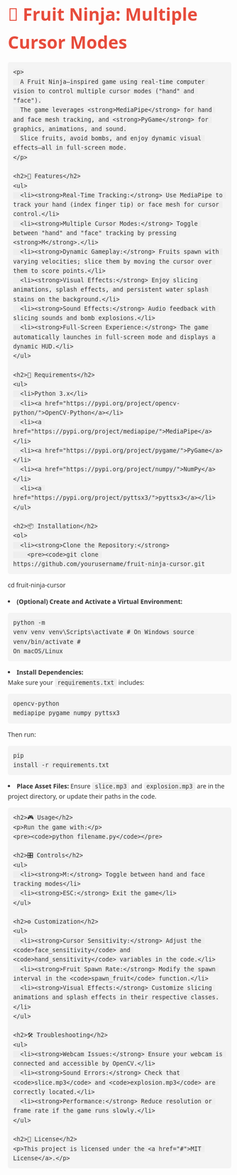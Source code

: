 <!DOCTYPE html>
<html lang="en">
<head>
  <meta charset="UTF-8" />
  <meta name="viewport" content="width=device-width, initial-scale=1.0" />
  <title>Fruit Ninja: Cursor Modes</title>
  <style>
    body {
      font-family: "Segoe UI", Tahoma, Geneva, Verdana, sans-serif;
      margin: 0;
      padding: 40px;
      background: #fdfdfd;
      color: #333;
      line-height: 1.6;
    }
    h1 {
      color: #e74c3c;
      font-size: 2.8em;
      margin-bottom: 10px;
    }
    h2 {
      color: #2c3e50;
      border-bottom: 2px solid #ddd;
      padding-bottom: 5px;
    }
    ul {
      margin-left: 20px;
    }
    pre {
      background-color: #f4f4f4;
      padding: 12px;
      border-radius: 5px;
      overflow-x: auto;
    }
    code {
      background: #eee;
      padding: 2px 6px;
      border-radius: 4px;
      font-size: 0.95em;
    }
    a {
      color: #2980b9;
      text-decoration: none;
    }
    a:hover {
      text-decoration: underline;
    }
    .container {
      max-width: 960px;
      margin: auto;
    }
  </style>
</head>
<body>
  <div class="container">
    <h1>🍉 Fruit Ninja: Multiple Cursor Modes</h1>

    <p>
      A Fruit Ninja–inspired game using real‑time computer vision to control multiple cursor modes ("hand" and "face").
      The game leverages <strong>MediaPipe</strong> for hand and face mesh tracking, and <strong>PyGame</strong> for graphics, animations, and sound.
      Slice fruits, avoid bombs, and enjoy dynamic visual effects—all in full-screen mode.
    </p>

    <h2>🚀 Features</h2>
    <ul>
      <li><strong>Real‑Time Tracking:</strong> Use MediaPipe to track your hand (index finger tip) or face mesh for cursor control.</li>
      <li><strong>Multiple Cursor Modes:</strong> Toggle between "hand" and "face" tracking by pressing <strong>M</strong>.</li>
      <li><strong>Dynamic Gameplay:</strong> Fruits spawn with varying velocities; slice them by moving the cursor over them to score points.</li>
      <li><strong>Visual Effects:</strong> Enjoy slicing animations, splash effects, and persistent water splash stains on the background.</li>
      <li><strong>Sound Effects:</strong> Audio feedback with slicing sounds and bomb explosions.</li>
      <li><strong>Full‑Screen Experience:</strong> The game automatically launches in full‑screen mode and displays a dynamic HUD.</li>
    </ul>

    <h2>🧰 Requirements</h2>
    <ul>
      <li>Python 3.x</li>
      <li><a href="https://pypi.org/project/opencv-python/">OpenCV-Python</a></li>
      <li><a href="https://pypi.org/project/mediapipe/">MediaPipe</a></li>
      <li><a href="https://pypi.org/project/pygame/">PyGame</a></li>
      <li><a href="https://pypi.org/project/numpy/">NumPy</a></li>
      <li><a href="https://pypi.org/project/pyttsx3/">pyttsx3</a></li>
    </ul>

    <h2>📦 Installation</h2>
    <ol>
      <li><strong>Clone the Repository:</strong>
        <pre><code>git clone https://github.com/yourusername/fruit-ninja-cursor.git
cd fruit-ninja-cursor</code></pre>
      </li>
      <li><strong>(Optional) Create and Activate a Virtual Environment:</strong>
        <pre><code>python -m venv venv
venv\Scripts\activate  # On Windows
source venv/bin/activate  # On macOS/Linux</code></pre>
      </li>
      <li><strong>Install Dependencies:</strong><br />
        Make sure your <code>requirements.txt</code> includes:
        <pre><code>opencv-python
mediapipe
pygame
numpy
pyttsx3</code></pre>
        Then run:
        <pre><code>pip install -r requirements.txt</code></pre>
      </li>
      <li><strong>Place Asset Files:</strong> Ensure <code>slice.mp3</code> and <code>explosion.mp3</code> are in the project directory, or update their paths in the code.
      </li>
    </ol>

    <h2>🎮 Usage</h2>
    <p>Run the game with:</p>
    <pre><code>python filename.py</code></pre>

    <h2>🎛️ Controls</h2>
    <ul>
      <li><strong>M:</strong> Toggle between hand and face tracking modes</li>
      <li><strong>ESC:</strong> Exit the game</li>
    </ul>

    <h2>⚙️ Customization</h2>
    <ul>
      <li><strong>Cursor Sensitivity:</strong> Adjust the <code>face_sensitivity</code> and <code>hand_sensitivity</code> variables in the code.</li>
      <li><strong>Fruit Spawn Rate:</strong> Modify the spawn interval in the <code>spawn_fruit</code> function.</li>
      <li><strong>Visual Effects:</strong> Customize slicing animations and splash effects in their respective classes.</li>
    </ul>

    <h2>🛠️ Troubleshooting</h2>
    <ul>
      <li><strong>Webcam Issues:</strong> Ensure your webcam is connected and accessible by OpenCV.</li>
      <li><strong>Sound Errors:</strong> Check that <code>slice.mp3</code> and <code>explosion.mp3</code> are correctly located.</li>
      <li><strong>Performance:</strong> Reduce resolution or frame rate if the game runs slowly.</li>
    </ul>

    <h2>📄 License</h2>
    <p>This project is licensed under the <a href="#">MIT License</a>.</p>
  </div>
</body>
</html>
